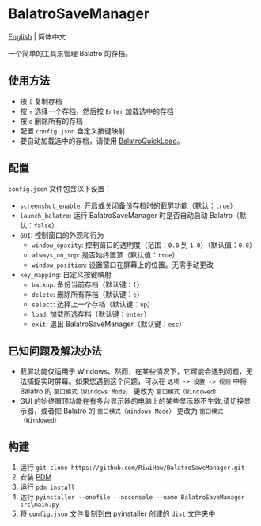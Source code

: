 # BalatroSaveManager
[English](https://github.com/RiwiHow/BalatroSaveManager?tab=readme-ov-file#balatrosavemanager) | 简体中文

一个简单的工具来管理 Balatro 的存档。

## 使用方法
- 按 `[` 复制存档
- 按 `↑` 选择一个存档，然后按 `Enter` 加载选中的存档
- 按 `e` 删除所有的存档
- 配置 `config.json` 自定义按键映射
- 要自动加载选中的存档，请使用 [BalatroQuickLoad](https://github.com/TsunamiinFantasy/BalatroQuickLoad)。

## 配置
`config.json` 文件包含以下设置：
- `screenshot_enable`: 开启或关闭备份存档时的截屏功能（默认：`true`）
- `launch_balatro`: 运行 BalatroSaveManager 时是否自动启动 Balatro（默认：`false`）
- `GUI`: 控制窗口的外观和行为
    - `window_opacity`: 控制窗口的透明度（范围：`0.0` 到 `1.0`）（默认值：`0.8`）
    - `always_on_top`: 是否始终置顶（默认值：`true`）
    - `window_position`: 设置窗口在屏幕上的位置。无需手动更改
- `key_mapping`: 自定义按键映射
    - `backup`: 备份当前存档（默认键：`[`）
    - `delete`: 删除所有存档（默认键：`e`）
    - `select`: 选择上一个存档（默认键：`up`）
    - `load`: 加载所选存档（默认键：`enter`）
    - `exit`: 退出 BalatroSaveManager（默认键：`esc`）

## 已知问题及解决办法
- 截屏功能仅适用于 Windows。然而，在某些情况下，它可能会遇到问题，无法捕捉实时屏幕。如果您遇到这个问题，可以在 `选项 -> 设置 -> 视频` 中将 Balatro 的 `窗口模式（Windows Mode）` 更改为 `窗口模式（Windowed）`
- GUI 的始终置顶功能在有多台显示器的电脑上的某些显示器不生效.请切换显示器，或者把 Balatro 的 `窗口模式（Windows Mode）` 更改为 `窗口模式（Windowed）`

## 构建
1. 运行 `git clone https://github.com/RiwiHow/BalatroSaveManager.git`
2. 安装 [PDM](https://github.com/pdm-project/pdm)
3. 运行 `pdm install`
4. 运行 `pyinstaller --onefile --noconsole --name BalatroSaveManager src\main.py`
5. 将 `config.json` 文件复制到由 pyinstaller 创建的 `dist` 文件夹中